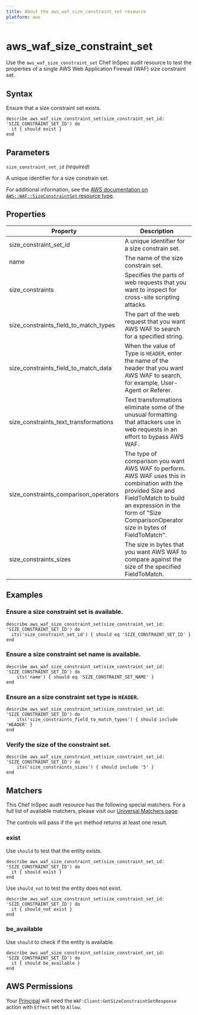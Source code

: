 ```yaml
---
title: About the aws_waf_size_constraint_set resource
platform: aws
---
```


# aws_waf_size_constraint_set

Use the `aws_waf_size_constraint_set` Chef InSpec audit resource to test the properties of a single AWS Web Application Firewall (WAF) size constraint set.

## Syntax

Ensure that a size constraint set exists.

    describe aws_waf_size_constraint_set(size_constraint_set_id: 'SIZE_CONSTRAINT_SET_ID') do
      it { should exist }
    end

## Parameters

`size_constraint_set_id` _(required)_

A unique identifier for a size constrain set.

For additional information, see the [AWS documentation on `AWS::WAF::SizeConstraintSet` resource type](https://docs.aws.amazon.com/AWSCloudFormation/latest/UserGuide/aws-resource-waf-sizeconstraintset.html).

## Properties

| Property | Description |
| --- | --- |
| size_constraint_set_id | A unique identifier for a size constrain set. |
| name | The name of the size constrain set. |
| size_constraints | Specifies the parts of web requests that you want to inspect for cross-site scripting attacks. |
| size_constraints_field_to_match_types | The part of the web request that you want AWS WAF to search for a specified string. |
| size_constraints_field_to_match_data | When the value of Type is `HEADER`, enter the name of the header that you want AWS WAF to search, for example, User-Agent or Referer. |
| size_constraints_text_transformations | Text transformations eliminate some of the unusual formatting that attackers use in web requests in an effort to bypass AWS WAF. |
| size_constraints_comparison_operators | The type of comparison you want AWS WAF to perform. AWS WAF uses this in combination with the provided Size and FieldToMatch to build an expression in the form of "Size ComparisonOperator size in bytes of FieldToMatch". |
| size_constraints_sizes | The size in bytes that you want AWS WAF to compare against the size of the specified FieldToMatch. |

## Examples

### Ensure a size constraint set is available.

    describe aws_waf_size_constraint_set(size_constraint_set_id: 'SIZE_CONSTRAINT_SET_ID') do
      its('size_constraint_set_id') { should eq 'SIZE_CONSTRAINT_SET_ID' }
    end

### Ensure a size constraint set name is available.

    describe aws_waf_size_constraint_set(size_constraint_set_id: 'SIZE_CONSTRAINT_SET_ID') do
        its('name') { should eq 'SIZE_CONSTRAINT_SET_NAME' }
    end

### Ensure an a size constraint set type is `HEADER`.

    describe aws_waf_size_constraint_set(size_constraint_set_id: 'SIZE_CONSTRAINT_SET_ID') do
        its('size_constraints_field_to_match_types') { should include 'HEADER' }
    end

### Verify the size of the constraint set.

    describe aws_waf_size_constraint_set(size_constraint_set_id: 'SIZE_CONSTRAINT_SET_ID') do
        its('size_constraints_sizes') { should include '5' }
    end

## Matchers

This Chef InSpec audit resource has the following special matchers. For a full list of available matchers, please visit our [Universal Matchers page](https://www.inspec.io/docs/reference/matchers/).

The controls will pass if the `get` method returns at least one result.

### exist

Use `should` to test that the entity exists.

    describe aws_waf_size_constraint_set(size_constraint_set_id: 'SIZE_CONSTRAINT_SET_ID') do
      it { should exist }
    end

Use `should_not` to test the entity does not exist.

    describe aws_waf_size_constraint_set(size_constraint_set_id: 'SIZE_CONSTRAINT_SET_ID') do
      it { should_not exist }
    end

### be_available

Use `should` to check if the entity is available.

    describe aws_waf_size_constraint_set(size_constraint_set_id: 'SIZE_CONSTRAINT_SET_ID') do
      it { should be_available }
    end

## AWS Permissions

Your [Principal](https://docs.aws.amazon.com/IAM/latest/UserGuide/intro-structure.html#intro-structure-principal) will need the `WAF:Client:GetSizeConstraintSetResponse` action with `Effect` set to `Allow`.
